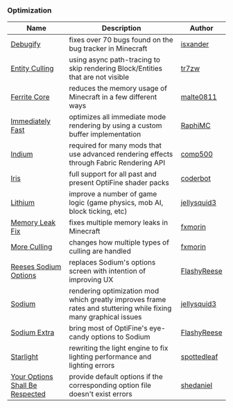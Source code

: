 ### Optimization

| Name                                                                    | Description                                                                                                     | Author                                               |
| ----------------------------------------------------------------------- | --------------------------------------------------------------------------------------------------------------- | ---------------------------------------------------- |
| [Debugify](https://modrinth.com/mod/debugify)                           | fixes over 70 bugs found on the bug tracker in Minecraft                                                        | [isxander](https://modrinth.com/user/isxander)       |
| [Entity Culling](https://modrinth.com/mod/entityculling)                | using async path-tracing to skip rendering Block/Entities that are not visible                                  | [tr7zw](https://modrinth.com/user/tr7zw)             |
| [Ferrite Core](https://modrinth.com/mod/ferrite-core)                   | reduces the memory usage of Minecraft in a few different ways                                                   | [malte0811](https://modrinth.com/user/malte0811)     |
| [Immediately Fast](https://modrinth.com/mod/immediatelyfast)            | optimizes all immediate mode rendering by using a custom buffer implementation                                  | [RaphiMC](https://modrinth.com/user/RaphiMC)         |
| [Indium](https://modrinth.com/mod/indium)                               | required for many mods that use advanced rendering effects through Fabric Rendering API                         | [comp500](https://modrinth.com/user/comp500)         |
| [Iris](https://modrinth.com/mod/iris)                                   | full support for all past and present OptiFine shader packs                                                     | [coderbot](https://modrinth.com/user/coderbot)       |
| [Lithium](https://modrinth.com/mod/lithium)                             | improve a number of game logic (game physics, mob AI, block ticking, etc)                                       | [jellysquid3](https://modrinth.com/user/jellysquid3) |
| [Memory Leak Fix](https://modrinth.com/mod/memoryleakfix)               | fixes multiple memory leaks in Minecraft                                                                        | [fxmorin](https://modrinth.com/user/fxmorin)         |
| [More Culling](https://modrinth.com/mod/moreculling)                    | changes how multiple types of culling are handled                                                               | [fxmorin](https://modrinth.com/user/fxmorin)         |
| [Reeses Sodium Options](https://modrinth.com/mod/reeses-sodium-options) | replaces Sodium's options screen with intention of improving UX                                                 | [FlashyReese](https://modrinth.com/user/FlashyReese) |
| [Sodium](https://modrinth.com/mod/sodium)                               | rendering optimization mod which greatly improves frame rates and stuttering while fixing many graphical issues | [jellysquid3](https://modrinth.com/user/jellysquid3) |
| [Sodium Extra](https://modrinth.com/mod/sodium-extra)                   | bring most of OptiFine's eye-candy options to Sodium                                                            | [FlashyReese](https://modrinth.com/user/FlashyReese) |
| [Starlight](https://modrinth.com/mod/starlight)                         | rewriting the light engine to fix lighting performance and lighting errors                                      | [spottedleaf](https://modrinth.com/user/spottedleaf) |
| [Your Options Shall Be Respected](https://modrinth.com/mod/starlight)   | provide default options if the corresponding option file doesn't exist errors                                   | [shedaniel](https://modrinth.com/user/shedaniel)     |
